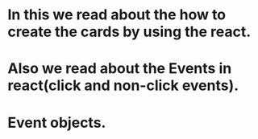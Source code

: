 # In this we read about the how to create the cards by using the react.

# Also we read about the Events in react(click and non-click events).
# Event objects.